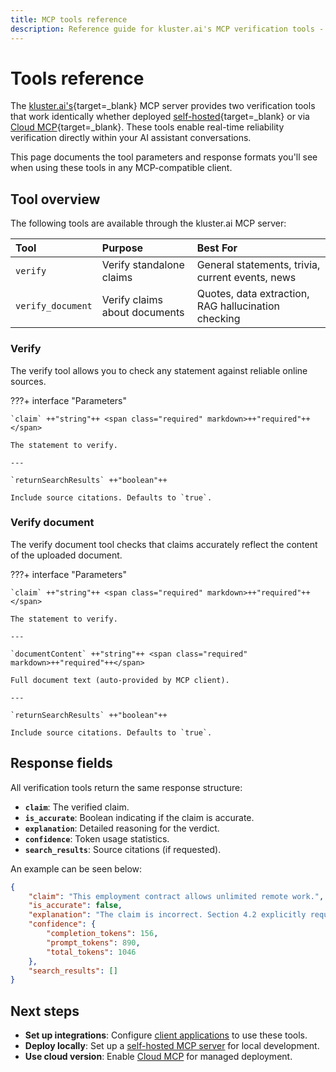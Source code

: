 ```yaml
---
title: MCP tools reference
description: Reference guide for kluster.ai's MCP verification tools - verify claims and documents with detailed parameters and response formats.
---
```


# Tools reference

The [kluster.ai's](https://www.kluster.ai/){target=\_blank} MCP server provides two verification tools that work identically whether deployed [self-hosted](/get-started/mcp/self-hosted/){target=\_blank} or via [Cloud MCP](/get-started/mcp/cloud/platform/){target=\_blank}. These tools enable real-time reliability verification directly within your AI assistant conversations.

This page documents the tool parameters and response formats you'll see when using these tools in any MCP-compatible client.

## Tool overview


The following tools are available through the kluster.ai MCP server:

| Tool | Purpose | Best For |
|:---|:---|:---|
| `verify` | Verify standalone claims | General statements, trivia, current events, news |
| `verify_document` | Verify claims about documents | Quotes, data extraction, RAG hallucination checking |

### Verify

The verify tool allows you to check any statement against reliable online sources.

???+ interface "Parameters"

    `claim` ++"string"++ <span class="required" markdown>++"required"++</span>

    The statement to verify.

    ---

    `returnSearchResults` ++"boolean"++

    Include source citations. Defaults to `true`.

### Verify document

The verify document tool checks that claims accurately reflect the content of the uploaded document.

???+ interface "Parameters"


    `claim` ++"string"++ <span class="required" markdown>++"required"++</span>

    The statement to verify.

    ---

    `documentContent` ++"string"++ <span class="required" markdown>++"required"++</span>

    Full document text (auto-provided by MCP client).

    ---

    `returnSearchResults` ++"boolean"++

    Include source citations. Defaults to `true`.

## Response fields

All verification tools return the same response structure:

- **`claim`**: The verified claim.
- **`is_accurate`**: Boolean indicating if the claim is accurate.
- **`explanation`**: Detailed reasoning for the verdict.
- **`confidence`**: Token usage statistics.
- **`search_results`**: Source citations (if requested).

An example can be seen below:

```json
{
    "claim": "This employment contract allows unlimited remote work.",
    "is_accurate": false,
    "explanation": "The claim is incorrect. Section 4.2 explicitly requires on-site work minimum 3 days per week and residence within 50 miles of headquarters.",
    "confidence": {
        "completion_tokens": 156,
        "prompt_tokens": 890,
        "total_tokens": 1046
    },
    "search_results": []
}
```

## Next steps

- **Set up integrations**: Configure [client applications](/get-started/mcp/integrations/) to use these tools.
- **Deploy locally**: Set up a [self-hosted MCP server](/get-started/mcp/self-hosted/) for local development.
- **Use cloud version**: Enable [Cloud MCP](/get-started/mcp/cloud/platform/) for managed deployment.